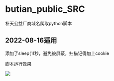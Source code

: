 # butian_public_SRC
补天公益厂商域名爬取python脚本

## 2022-08-16适用
添加了sleep(1)秒，避免被屏蔽，扫描记得加上cookie

脚本运行效果

![](爬取示例图.png)
